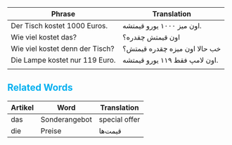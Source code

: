 
| Phrase                          | Translation                   |
| ------------------------------- | ----------------------------- |
| Der Tisch kostet 1000 Euros.    | اون میز ۱۰۰۰ یورو قیمتشه.     |
| Wie viel kostet das?            | اون قیمتش چقدره؟              |
| Wie viel kostet denn der Tisch? | خب حالا اون میزه چقدره قیمتش؟ |
| Die Lampe kostet nur 119 Euro.  | اون لامپ فقط ۱۱۹ یورو قیمتشه. |
|                                 |                               |
## <font color="#00b0f0">Related Words</font>

| Artikel | Word          | Translation   |
| ------- | ------------- | ------------- |
| das     | Sonderangebot | special offer |
| die     | Preise        | قیمت‌ها       |
